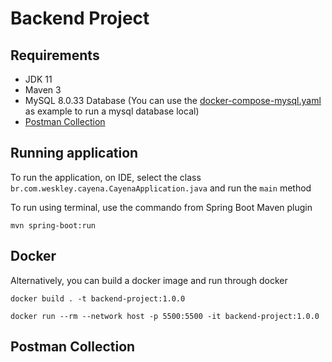 # Backend Project

## Requirements

- JDK 11
- Maven 3
- MySQL 8.0.33 Database (You can use the [docker-compose-mysql.yaml](docker-compose-mysql.yaml) as example to run a mysql database local)
- [Postman Collection](Backend-Project.postman_collection.json)

## Running application

To run the application, on IDE, select the class `br.com.weskley.cayena.CayenaApplication.java` and run the `main` method

To run using terminal, use the commando from Spring Boot Maven plugin
```shell
mvn spring-boot:run
```

## Docker

Alternatively, you can build a docker image and run through docker

```shell
docker build . -t backend-project:1.0.0
```
```shell
docker run --rm --network host -p 5500:5500 -it backend-project:1.0.0
```

## Postman Collection